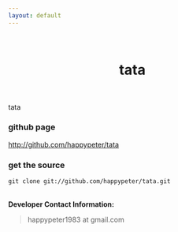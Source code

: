 ```yaml
---
layout: default
---
```

<br />
<h1 style="text-align:center">tata</h1>
<br />

tata

### github page

<http://github.com/happypeter/tata>

### get the source

    git clone git://github.com/happypeter/tata.git

<p><br /><b>Developer Contact Information:</b></p>

<blockquote>
<p>
happypeter1983 at gmail.com
</p>
</blockquote>


